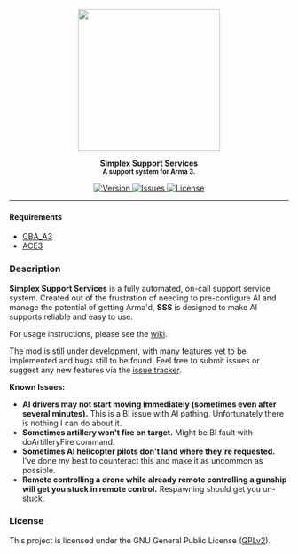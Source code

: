 <p align="center">
	<img src="https://github.com/SceptreOfficial/Simplex-Support-Services/raw/master/assets/sss_black.png" width="256">
</p>

<p align="center">
	<strong>Simplex Support Services</strong><br />
	<sup><strong>A support system for Arma 3.</strong></sup>
</p>

<p align="center">
	<a href="https://github.com/SceptreOfficial/Simplex-Support-Services/releases/latest">
		<img src="https://img.shields.io/badge/Version-0.2.5-blue?style=flat-square" alt="Version">
	</a>
	<a href="https://github.com/SceptreOfficial/Simplex-Support-Services/issues">
		<img src="https://img.shields.io/github/issues-raw/SceptreOfficial/Simplex-Support-Services?style=flat-square&label=Issues" alt="Issues">
	</a>
	<a href="https://github.com/SceptreOfficial/Simplex-Support-Services/blob/master/LICENSE">
		<img src="https://img.shields.io/badge/License-GPLv2-red?style=flat-square" alt="License">
	</a>
</p>

---

#### Requirements

- [CBA_A3](https://github.com/CBATeam/CBA_A3)
- [ACE3](https://github.com/acemod/ACE3)

### Description

**Simplex Support Services** is a fully automated, on-call support service system. Created out of the frustration of needing to pre-configure AI and manage the potential of getting Arma'd, **SSS** is designed to make AI supports reliable and easy to use.

For usage instructions, please see the [wiki](https://github.com/SceptreOfficial/Simplex-Support-Services/wiki).

The mod is still under development, with many features yet to be implemented and bugs still to be found.
Feel free to submit issues or suggest any new features via the [issue tracker](https://github.com/SceptreOfficial/Simplex-Support-Services/issues).

**Known Issues:**
- **AI drivers may not start moving immediately (sometimes even after several minutes).** This is a BI issue with AI pathing. Unfortunately there is nothing I can do about it.
- **Sometimes artillery won't fire on target.** Might be BI fault with doArtilleryFire command.
- **Sometimes AI helicopter pilots don't land where they're requested.** I've done my best to counteract this and make it as uncommon as possible.
- **Remote controlling a drone while already remote controlling a gunship will get you stuck in remote control.** Respawning should get you un-stuck.

### License

This project is licensed under the GNU General Public License ([GPLv2](../master/LICENSE)).
